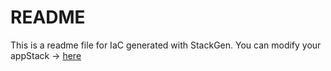 # README
This is a readme file for IaC generated with StackGen.
You can modify your appStack -> [here](http://main.dev.stackgen.com/appstacks/d585e495-df74-4ddb-af3e-a5cc5c78090e)
